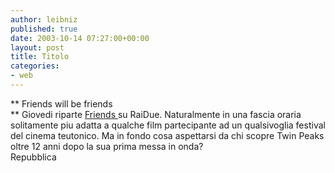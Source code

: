 ```yaml
---
author: leibniz
published: true
date: 2003-10-14 07:27:00+00:00
layout: post
title: Titolo
categories:
- web
---
```


 **   Friends will be friends   
**   Giovedi riparte  [ Friends ](http://www.repubblica.it/2003/j/sezioni/spettacoli_e_cultura/friends/friends/friends.html)su RaiDue. Naturalmente in una fascia oraria solitamente piu adatta a qualche film partecipante ad un qualsivoglia festival del cinema teutonico. Ma in fondo cosa aspettarsi da chi scopre  Twin Peaks oltre 12 anni dopo la sua prima messa in onda?   
  Repubblica
